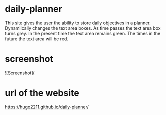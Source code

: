 # daily-planner
This site gives the user the ability to store daily objectives in a planner.
Dynamilcally changes the text area boxes.
As time passes the text area box turns grey.
In the present time the text area remains green.
The times in the future the text area will be red.


# screenshot
![Screenshot](

# url of the website
https://hugo2211.github.io/daily-planner/
